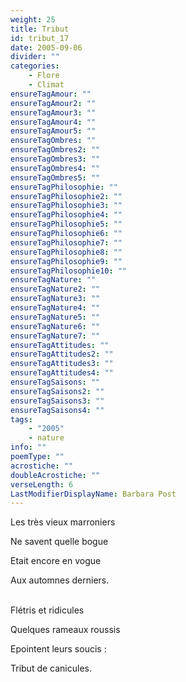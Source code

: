 ```yaml
---
weight: 25
title: Tribut
id: tribut_17
date: 2005-09-06
divider: ""
categories:
    - Flore
    - Climat
ensureTagAmour: ""
ensureTagAmour2: ""
ensureTagAmour3: ""
ensureTagAmour4: ""
ensureTagAmour5: ""
ensureTagOmbres: ""
ensureTagOmbres2: ""
ensureTagOmbres3: ""
ensureTagOmbres4: ""
ensureTagOmbres5: ""
ensureTagPhilosophie: ""
ensureTagPhilosophie2: ""
ensureTagPhilosophie3: ""
ensureTagPhilosophie4: ""
ensureTagPhilosophie5: ""
ensureTagPhilosophie6: ""
ensureTagPhilosophie7: ""
ensureTagPhilosophie8: ""
ensureTagPhilosophie9: ""
ensureTagPhilosophie10: ""
ensureTagNature: ""
ensureTagNature2: ""
ensureTagNature3: ""
ensureTagNature4: ""
ensureTagNature5: ""
ensureTagNature6: ""
ensureTagNature7: ""
ensureTagAttitudes: ""
ensureTagAttitudes2: ""
ensureTagAttitudes3: ""
ensureTagAttitudes4: ""
ensureTagSaisons: ""
ensureTagSaisons2: ""
ensureTagSaisons3: ""
ensureTagSaisons4: ""
tags:
    - "2005"
    - nature
info: ""
poemType: ""
acrostiche: ""
doubleAcrostiche: ""
verseLength: 6
LastModifierDisplayName: Barbara Post
---
```

Les très vieux marroniers

Ne savent quelle bogue

Etait encore en vogue

Aux automnes derniers.

 \
Flétris et ridicules

Quelques rameaux roussis

Epointent leurs soucis :

Tribut de canicules.
